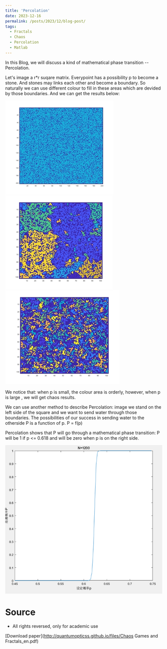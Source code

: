 ```yaml
---
title: 'Percolation'
date: 2023-12-16
permalink: /posts/2023/12/blog-post/
tags:
  - Fractals
  - Chaos
  - Percolation
  - Matlab
---
```


In this Blog, we will discuss a kind of mathematical phase transition -- Percolation. 

Let's image a r*r suqare matrix. Everypoint has a possibility p to become a stone. And stones may links each other and become a boundary. So naturally we can use different colour to fill in these areas which are devided by those boundaries. And we can get the results below:

<img src='/images/ys_colour_0.2.jpg' alt="Colour Percolation with p = 0.2"> <img src='/images/ys_colour_0.4.jpg' alt="Colour Percolation with p = 0.4">    <img src='/images/ys_colour_0.6.jpg' alt="Colour Percolation with p = 0.6">

We notice that: when p is small, the colour area is orderly, however, when p is large , we will get chaos results.

We can use another method to describe Percolation: image we stand on the left side of the square and we want to send water through those boundaries. The possibilities of our success in sending water to the otherside P is  a function of p. P = f(p)

Percolation shows that P will go through a mathematical phase transition: P will be 1 if p <= 0.618 and will be zero when p is on the right side.

<img src='/images/ys_plot.PNG' alt="Possibility of success">

Source
======
* All rights reversed, only for academic use

[Download paper](http://quantumopticss.github.io/files/Chaos Games and Fractals_en.pdf) 